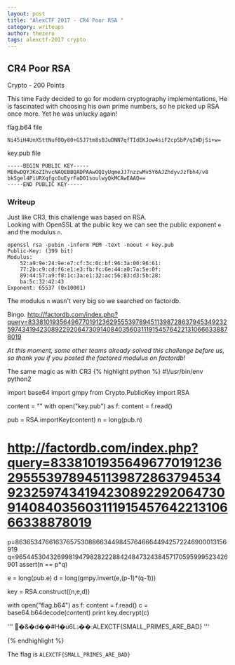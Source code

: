 ```yaml
---
layout: post
title: "AlexCTF 2017 - CR4 Poor RSA "
category: writeups
author: thezero
tags: alexctf-2017 crypto
---
```


## CR4 Poor RSA 
Crypto - 200 Points

This time Fady decided to go for modern cryptography implementations, He is fascinated with choosing his own prime numbers, so he picked up RSA once more. Yet he was unlucky again!

flag.b64 file

	Ni45iH4UnXSttNuf0Oy80+G5J7tm8sBJuDNN7qfTIdEKJow4siF2cpSbP/qIWDjSi+w=


key.pub file

	-----BEGIN PUBLIC KEY-----
	ME0wDQYJKoZIhvcNAQEBBQADPAAwOQIyUqmeJJ7nzzwMv5Y6AJZhdyvJzfbh4/v8
	bkSgel4PiURXqfgcOuEyrFaD01soulwyQkMCAwEAAQ==
	-----END PUBLIC KEY-----



### Writeup

Just like CR3, this challenge was based on RSA.  
Looking with OpenSSL at the public key we can see the public exponent `e` and the modulus `n`.


	openssl rsa -pubin -inform PEM -text -noout < key.pub
	Public-Key: (399 bit)
	Modulus:
	    52:a9:9e:24:9e:e7:cf:3c:0c:bf:96:3a:00:96:61:
	    77:2b:c9:cd:f6:e1:e3:fb:fc:6e:44:a0:7a:5e:0f:
	    89:44:57:a9:f8:1c:3a:e1:32:ac:56:83:d3:5b:28:
	    ba:5c:32:42:43
	Exponent: 65537 (0x10001)


The modulus `n` wasn't very big so we searched on factordb.

Bingo. http://factordb.com/index.php?query=833810193564967701912362955539789451139872863794534923259743419423089229206473091408403560311191545764221310666338878019

*At this moment, some other teams already solved this challenge before us, so thank you if you posted the factored modulus on factordb!*

The same magic as with CR3
{% highlight python %}
#!/usr/bin/env python2

import base64
import gmpy
from Crypto.PublicKey import RSA

content = ""
with open("key.pub") as f:
    content = f.read()

pub = RSA.importKey(content)
n = long(pub.n)
# http://factordb.com/index.php?query=833810193564967701912362955539789451139872863794534923259743419423089229206473091408403560311191545764221310666338878019

p=863653476616376575308866344984576466644942572246900013156919
q=965445304326998194798282228842484732438457170595999523426901
assert(n == p*q)

e = long(pub.e)
d = long(gmpy.invert(e,(p-1)*(q-1)))

key = RSA.construct((n,e,d))

with open("flag.b64") as f:
    content = f.read()
    c = base64.b64decode(content)
    print key.decrypt(c)

'''
�&�d��#H�u6Lۮ��:ALEXCTF{SMALL_PRIMES_ARE_BAD}
'''

{% endhighlight %}

The flag is `ALEXCTF{SMALL_PRIMES_ARE_BAD}`